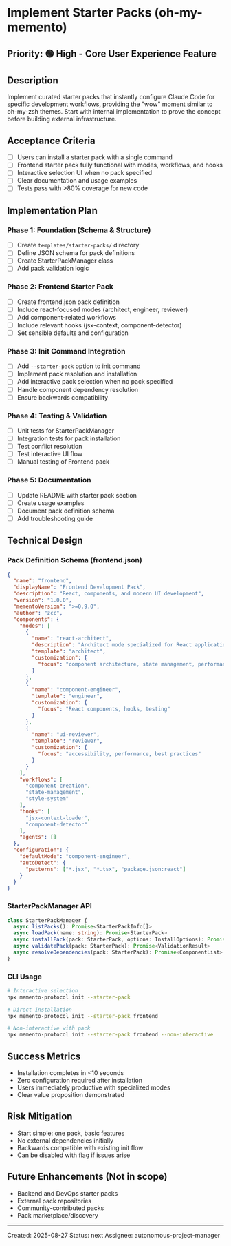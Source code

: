 # Implement Starter Packs (oh-my-memento)

## Priority: 🟢 High - Core User Experience Feature

## Description
Implement curated starter packs that instantly configure Claude Code for specific development workflows, providing the "wow" moment similar to oh-my-zsh themes. Start with internal implementation to prove the concept before building external infrastructure.

## Acceptance Criteria
- [ ] Users can install a starter pack with a single command
- [ ] Frontend starter pack fully functional with modes, workflows, and hooks
- [ ] Interactive selection UI when no pack specified
- [ ] Clear documentation and usage examples
- [ ] Tests pass with >80% coverage for new code

## Implementation Plan

### Phase 1: Foundation (Schema & Structure)
- [ ] Create `templates/starter-packs/` directory
- [ ] Define JSON schema for pack definitions
- [ ] Create StarterPackManager class
- [ ] Add pack validation logic

### Phase 2: Frontend Starter Pack
- [ ] Create frontend.json pack definition
- [ ] Include react-focused modes (architect, engineer, reviewer)
- [ ] Add component-related workflows
- [ ] Include relevant hooks (jsx-context, component-detector)
- [ ] Set sensible defaults and configuration

### Phase 3: Init Command Integration  
- [ ] Add `--starter-pack` option to init command
- [ ] Implement pack resolution and installation
- [ ] Add interactive pack selection when no pack specified
- [ ] Handle component dependency resolution
- [ ] Ensure backwards compatibility

### Phase 4: Testing & Validation
- [ ] Unit tests for StarterPackManager
- [ ] Integration tests for pack installation
- [ ] Test conflict resolution
- [ ] Test interactive UI flow
- [ ] Manual testing of Frontend pack

### Phase 5: Documentation
- [ ] Update README with starter pack section
- [ ] Create usage examples
- [ ] Document pack definition schema
- [ ] Add troubleshooting guide

## Technical Design

### Pack Definition Schema (frontend.json)
```json
{
  "name": "frontend",
  "displayName": "Frontend Development Pack",
  "description": "React, components, and modern UI development",
  "version": "1.0.0",
  "mementoVersion": ">=0.9.0",
  "author": "zcc",
  "components": {
    "modes": [
      {
        "name": "react-architect",
        "description": "Architect mode specialized for React applications",
        "template": "architect",
        "customization": {
          "focus": "component architecture, state management, performance"
        }
      },
      {
        "name": "component-engineer", 
        "template": "engineer",
        "customization": {
          "focus": "React components, hooks, testing"
        }
      },
      {
        "name": "ui-reviewer",
        "template": "reviewer",
        "customization": {
          "focus": "accessibility, performance, best practices"
        }
      }
    ],
    "workflows": [
      "component-creation",
      "state-management", 
      "style-system"
    ],
    "hooks": [
      "jsx-context-loader",
      "component-detector"
    ],
    "agents": []
  },
  "configuration": {
    "defaultMode": "component-engineer",
    "autoDetect": {
      "patterns": ["*.jsx", "*.tsx", "package.json:react"]
    }
  }
}
```

### StarterPackManager API
```typescript
class StarterPackManager {
  async listPacks(): Promise<StarterPackInfo[]>
  async loadPack(name: string): Promise<StarterPack>
  async installPack(pack: StarterPack, options: InstallOptions): Promise<void>
  async validatePack(pack: StarterPack): Promise<ValidationResult>
  async resolveDependencies(pack: StarterPack): Promise<ComponentList>
}
```

### CLI Usage
```bash
# Interactive selection
npx memento-protocol init --starter-pack

# Direct installation  
npx memento-protocol init --starter-pack frontend

# Non-interactive with pack
npx memento-protocol init --starter-pack frontend --non-interactive
```

## Success Metrics
- Installation completes in <10 seconds
- Zero configuration required after installation
- Users immediately productive with specialized modes
- Clear value proposition demonstrated

## Risk Mitigation
- Start simple: one pack, basic features
- No external dependencies initially
- Backwards compatible with existing init flow
- Can be disabled with flag if issues arise

## Future Enhancements (Not in scope)
- Backend and DevOps starter packs
- External pack repositories
- Community-contributed packs
- Pack marketplace/discovery

---
Created: 2025-08-27
Status: next
Assignee: autonomous-project-manager